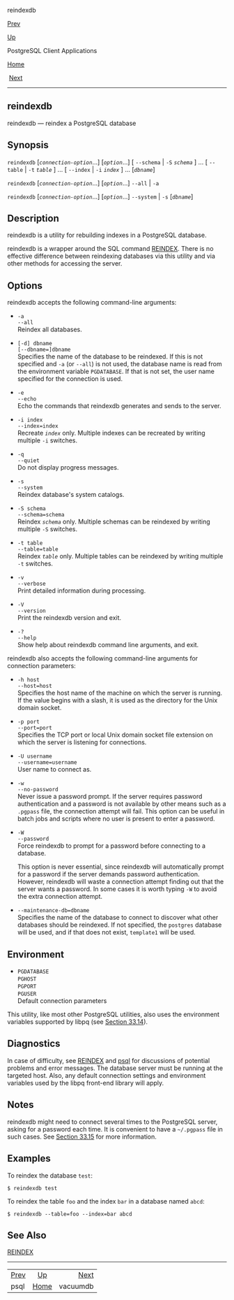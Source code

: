 <div class="navheader" data-xmlns="http://www.w3.org/TR/xhtml1/transitional">

<span class="application" data-xmlns="http://www.w3.org/1999/xhtml">reindexdb</span>

</div>

[Prev](app-psql.html "psql") 

[Up](reference-client.html "PostgreSQL Client Applications")

PostgreSQL Client
Applications

[Home](index.html "PostgreSQL 10.3 Documentation")

 [Next](app-vacuumdb.html "vacuumdb")

-----

<div id="APP-REINDEXDB" class="refentry">

<div class="titlepage">

</div>

<span id="id-1.9.4.19.1" class="indexterm"></span>

<div class="refnamediv">

## <span class="refentrytitle"><span class="application">reindexdb</span></span>

reindexdb — reindex a <span class="productname">PostgreSQL</span>
database

</div>

<div class="refsynopsisdiv">

## Synopsis

<div class="cmdsynopsis">

`reindexdb` \[*`connection-option`*...\] \[*`option`*...\] \[ `--schema`
| `-S` *`schema`* \] ... \[ `--table` | `-t` *`table`* \] ... \[
`--index` | `-i` *`index`* \] ... \[*`dbname`*\]

</div>

<div class="cmdsynopsis">

`reindexdb` \[*`connection-option`*...\] \[*`option`*...\] `--all` |
`-a`

</div>

<div class="cmdsynopsis">

`reindexdb` \[*`connection-option`*...\] \[*`option`*...\] `--system` |
`-s` \[*`dbname`*\]

</div>

</div>

<div id="id-1.9.4.19.5" class="refsect1">

## Description

<span class="application">reindexdb</span> is a utility for rebuilding
indexes in a <span class="productname">PostgreSQL</span> database.

<span class="application">reindexdb</span> is a wrapper around the SQL
command
[<span class="refentrytitle">REINDEX</span>](sql-reindex.html "REINDEX").
There is no effective difference between reindexing databases via this
utility and via other methods for accessing the server.

</div>

<div id="id-1.9.4.19.6" class="refsect1">

## Options

<span class="application">reindexdb</span> accepts the following
command-line arguments:

<div class="variablelist">

  - <span class="term">`-a`  
    </span><span class="term">`--all`</span>  
    Reindex all databases.

  - <span class="term">`[-d] dbname`  
    </span><span class="term">`[--dbname=]dbname`</span>  
    Specifies the name of the database to be reindexed. If this is not
    specified and `-a` (or `--all`) is not used, the database name is
    read from the environment variable `PGDATABASE`. If that is not set,
    the user name specified for the connection is used.

  - <span class="term">`-e`  
    </span><span class="term">`--echo`</span>  
    Echo the commands that <span class="application">reindexdb</span>
    generates and sends to the server.

  - <span class="term">`-i index`  
    </span><span class="term">`--index=index`</span>  
    Recreate *`index`* only. Multiple indexes can be recreated by
    writing multiple `-i` switches.

  - <span class="term">`-q`  
    </span><span class="term">`--quiet`</span>  
    Do not display progress messages.

  - <span class="term">`-s`  
    </span><span class="term">`--system`</span>  
    Reindex database's system catalogs.

  - <span class="term">`-S schema`  
    </span><span class="term">`--schema=schema`</span>  
    Reindex *`schema`* only. Multiple schemas can be reindexed by
    writing multiple `-S` switches.

  - <span class="term">`-t table`  
    </span><span class="term">`--table=table`</span>  
    Reindex *`table`* only. Multiple tables can be reindexed by writing
    multiple `-t` switches.

  - <span class="term">`-v`  
    </span><span class="term">`--verbose`</span>  
    Print detailed information during processing.

  - <span class="term">`-V`  
    </span><span class="term">`--version`</span>  
    Print the <span class="application">reindexdb</span> version and
    exit.

  - <span class="term">`-?`  
    </span><span class="term">`--help`</span>  
    Show help about <span class="application">reindexdb</span> command
    line arguments, and exit.

</div>

<span class="application">reindexdb</span> also accepts the following
command-line arguments for connection parameters:

<div class="variablelist">

  - <span class="term">`-h host`  
    </span><span class="term">`--host=host`</span>  
    Specifies the host name of the machine on which the server is
    running. If the value begins with a slash, it is used as the
    directory for the Unix domain socket.

  - <span class="term">`-p port`  
    </span><span class="term">`--port=port`</span>  
    Specifies the TCP port or local Unix domain socket file extension on
    which the server is listening for connections.

  - <span class="term">`-U username`  
    </span><span class="term">`--username=username`</span>  
    User name to connect as.

  - <span class="term">`-w`  
    </span><span class="term">`--no-password`</span>  
    Never issue a password prompt. If the server requires password
    authentication and a password is not available by other means such
    as a `.pgpass` file, the connection attempt will fail. This option
    can be useful in batch jobs and scripts where no user is present to
    enter a password.

  - <span class="term">`-W`  
    </span><span class="term">`--password`</span>  
    Force <span class="application">reindexdb</span> to prompt for a
    password before connecting to a database.
    
    This option is never essential, since
    <span class="application">reindexdb</span> will automatically prompt
    for a password if the server demands password authentication.
    However, <span class="application">reindexdb</span> will waste a
    connection attempt finding out that the server wants a password. In
    some cases it is worth typing `-W` to avoid the extra connection
    attempt.

  - <span class="term">`--maintenance-db=dbname`</span>  
    Specifies the name of the database to connect to discover what other
    databases should be reindexed. If not specified, the `postgres`
    database will be used, and if that does not exist, `template1` will
    be used.

</div>

</div>

<div id="id-1.9.4.19.7" class="refsect1">

## Environment

<div class="variablelist">

  - <span class="term">`PGDATABASE`  
    </span><span class="term">`PGHOST`  
    </span><span class="term">`PGPORT`  
    </span><span class="term">`PGUSER`</span>  
    Default connection parameters

</div>

This utility, like most other
<span class="productname">PostgreSQL</span> utilities, also uses the
environment variables supported by
<span class="application">libpq</span> (see
[Section 33.14](libpq-envars.html "33.14. Environment Variables")).

</div>

<div id="id-1.9.4.19.8" class="refsect1">

## Diagnostics

In case of difficulty, see
[<span class="refentrytitle">REINDEX</span>](sql-reindex.html "REINDEX")
and
[<span class="refentrytitle"><span class="application">psql</span></span>](app-psql.html "psql")
for discussions of potential problems and error messages. The database
server must be running at the targeted host. Also, any default
connection settings and environment variables used by the
<span class="application">libpq</span> front-end library will apply.

</div>

<div id="id-1.9.4.19.9" class="refsect1">

## Notes

<span class="application">reindexdb</span> might need to connect several
times to the <span class="productname">PostgreSQL</span> server, asking
for a password each time. It is convenient to have a `~/.pgpass` file in
such cases. See
[Section 33.15](libpq-pgpass.html "33.15. The Password File") for more
information.

</div>

<div id="id-1.9.4.19.10" class="refsect1">

## Examples

To reindex the database `test`:

``` screen
$ reindexdb test
```

To reindex the table `foo` and the index `bar` in a database named
`abcd`:

``` screen
$ reindexdb --table=foo --index=bar abcd
```

</div>

<div id="id-1.9.4.19.11" class="refsect1">

## See Also

<span class="simplelist">[<span class="refentrytitle">REINDEX</span>](sql-reindex.html "REINDEX")</span>

</div>

</div>

<div class="navfooter">

-----

|                                       |                             |                                           |
| :------------------------------------ | :-------------------------: | ----------------------------------------: |
| [Prev](app-psql.html)                 | [Up](reference-client.html) |                 [Next](app-vacuumdb.html) |
| <span class="application">psql</span> |     [Home](index.html)      | <span class="application">vacuumdb</span> |

</div>
